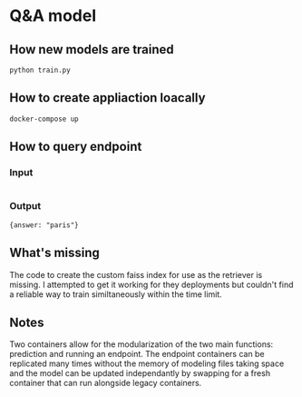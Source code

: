 # Q&A model

## How new models are trained

`python train.py`

## How to create appliaction loacally

```docker-compose build
docker-compose up
```

## How to query endpoint

### Input

```curl -X POST -H "Content-Type: application/json" -d '{"question":"What is the capitol of France?"}' "http://localhost:8000/ask"
```

### Output

`{answer: "paris"}`

## What's missing

The code to create the custom faiss index for use as the retriever is missing. I attempted to get it working for they deployments but couldn't find a reliable way to train similtaneously within the time limit.

## Notes

Two containers allow for the modularization of the two main functions: prediction and running an endpoint. The endpoint containers can be replicated many times without the memory of modeling files taking space and the model can be updated independantly by swapping for a fresh container that can run alongside legacy containers.
